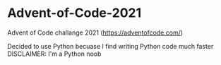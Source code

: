 # Advent-of-Code-2021
Advent of Code challange 2021 (https://adventofcode.com/)

Decided to use Python becuase I find writing Python code much faster
DISCLAIMER: I'm a Python noob
